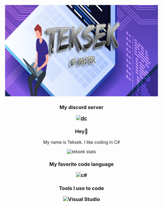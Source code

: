 <div align="centre" width="300">
<img height="300em" src="teksek.png"/>

<h3 align="center">

My discord server 

[![dc](https://img.shields.io/badge/Server%20-%237289DA.svg?&style=for-the-badge&logo=discord&logoColor=white)](https://discord.gg/suw4ddVnMX)
</h3>

<h3 align="center">

Hey:wave:
</h3>
<div align="center" width="300">

My name is Teksek. I like coding in C#

![teksek stats](https://github-readme-stats.vercel.app/api?username=teksek&show_icons=true&theme=dark)

<h3 align="center">
My favorite code language

![c#](https://img.shields.io/badge/C%23-239120?style=for-the-badge&logo=c-sharp&logoColor=white)
</h3>

<h3 align="center">

Tools I use to code 

![Visual Studio](https://img.shields.io/badge/Visual_Studio_2019-5C2D91?style=for-the-badge&logo=visual%20studio&logoColor=white)
</h3>
